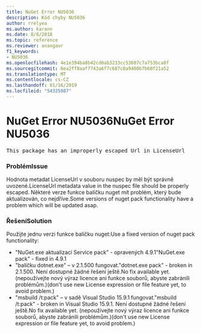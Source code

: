 ```yaml
---
title: NuGet Error NU5036
description: Kód chyby NU5036
author: rrelyea
ms.author: karann
ms.date: 8/8/2018
ms.topic: reference
ms.reviewer: anangaur
f1_keywords:
- NU5036
ms.openlocfilehash: 4e1e394ba8b42cd0ab3233cc53607c7a753bca8f
ms.sourcegitcommit: 6ea2ff8aaf7743a6f7c687c8a9400b7b60f21a52
ms.translationtype: MT
ms.contentlocale: cs-CZ
ms.lasthandoff: 01/16/2019
ms.locfileid: "54325087"
---
```

# <a name="nuget-error-nu5036"></a><span data-ttu-id="f4771-103">NuGet Error NU5036</span><span class="sxs-lookup"><span data-stu-id="f4771-103">NuGet Error NU5036</span></span>
<pre>This package has an improperly escaped Url in LicenseUrl</pre>

### <a name="issue"></a><span data-ttu-id="f4771-104">Problém</span><span class="sxs-lookup"><span data-stu-id="f4771-104">Issue</span></span>

<span data-ttu-id="f4771-105">Hodnota metadat LicenseUrl v souboru nuspec by měl být správně uvozené.</span><span class="sxs-lookup"><span data-stu-id="f4771-105">LicenseUrl metadata value in the nuspec file should be properly escaped.</span></span>
<span data-ttu-id="f4771-106">Některé verze funkce balíčku nuget mít problém, který bude aktualizován, co nejdříve.</span><span class="sxs-lookup"><span data-stu-id="f4771-106">Some versions of nuget pack functionality have a problem which will be updated asap.</span></span>

### <a name="solution"></a><span data-ttu-id="f4771-107">Řešení</span><span class="sxs-lookup"><span data-stu-id="f4771-107">Solution</span></span>

<span data-ttu-id="f4771-108">Použijte jednu verzi funkce balíčku nuget:</span><span class="sxs-lookup"><span data-stu-id="f4771-108">Use a fixed version of nuget pack functionality:</span></span>
* <span data-ttu-id="f4771-109">"NuGet.exe aktualizací Service pack" - opravených 4.9.1</span><span class="sxs-lookup"><span data-stu-id="f4771-109">"NuGet.exe pack" - fixed in 4.9.1</span></span>
* <span data-ttu-id="f4771-110">"balíčku dotnet.exe" – v 2.1.500 fungovat.</span><span class="sxs-lookup"><span data-stu-id="f4771-110">"dotnet.exe pack" - broken in 2.1.500.</span></span> <span data-ttu-id="f4771-111">Není dostupné žádné řešení ještě.</span><span class="sxs-lookup"><span data-stu-id="f4771-111">No fix available yet.</span></span> <span data-ttu-id="f4771-112">(nepoužívejte nový výraz licence ani funkce souborů, abyste zabránili problémům.)</span><span class="sxs-lookup"><span data-stu-id="f4771-112">(don't use new License expression or file feature yet, to avoid problem.)</span></span>
* <span data-ttu-id="f4771-113">"msbuild /t:pack" – v sadě Visual Studio 15.9.1 fungovat.</span><span class="sxs-lookup"><span data-stu-id="f4771-113">"msbuild /t:pack" - broken in Visual Studio 15.9.1.</span></span> <span data-ttu-id="f4771-114">Není dostupné žádné řešení ještě.</span><span class="sxs-lookup"><span data-stu-id="f4771-114">No fix available yet.</span></span> <span data-ttu-id="f4771-115">(nepoužívejte nový výraz licence ani funkce souborů, abyste zabránili problémům.)</span><span class="sxs-lookup"><span data-stu-id="f4771-115">(don't use new License expression or file feature yet, to avoid problem.)</span></span>

